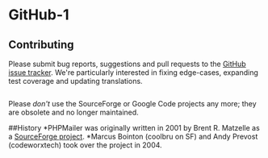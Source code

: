 # GitHub-1
## Contributing
Please submit bug reports, suggestions and pull requests to the [GitHub issue tracker](http://github.com).
We're particularly interested in fixing edge-cases, expanding test coverage and updating translations.

```git remote set-url upstream https://github.com/PHPMailer/PHPMailer.git
```
Please _don't_ use the SourceForge or Google Code projects any more; they are obsolete and no longer maintained.

##History
*PHPMailer was originally written in 2001 by Brent R. Matzelle as a [SourceForge project](http:/github.com).
*Marcus Bointon (coolbru on SF) and Andy Prevost (codeworxtech) took over the project in 2004.
